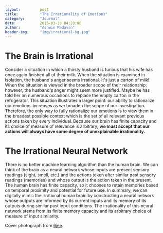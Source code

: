 ```yaml
---
layout:			post
title:			"The Irrationality of Emotions"
category:		"Journal"
date:			2016-03-20 04:20:00
author:			"Ashwin Madavan"
header-img:		"img/irrational-bg.jpg"
---
```


# The Brain is Irrational
Consider a situation in which a thirsty husband is furious that his wife has once again finished all of their milk. When the situation is examined in isolation, the husband's anger seems irrational. It's just a carton of milk! When the situation is viewed in the broader scope of their relationship; however, the husband's anger might seem more justified. Maybe he has told her on numerous occasions to replace the empty carton in the refrigerator. This situation illustrates a larger point: our ability to rationalize our emotions increases as we broaden the scope of our investigation. Therefore, the only way to fully rationalize our emotions is to view them in the broadest possible context which is the set of all relevant previous actions taken by every individual. Because our brain has finite capacity and its choice of measure of relevance is arbitrary, **we must accept that our actions will always have some degree of unexplainable irrationality.**

# The Irrational Neural Network
There is no better machine learning algorithm than the human brain. We can think of the brain as a neural network whose inputs are present sensory readings (sight, smell, etc.) and the actions taken after similar past sensory readings (memories) and whose output is the action taken in the present. The human brain has finite capacity, so it chooses to retain memories based on temporal proximity and potential for future use. In summary, we can digitally mimic the irrational human brain by constructing a neural network whose outputs are informed by its current inputs and its memory of its outputs during similar past input conditions. The irrationality of this neural network stems from its finite memory capacity and its arbitrary choice of measure of input similarity.

Cover photograph from [6iee](http://6iee.com/data/uploads/36/504080.jpg).
